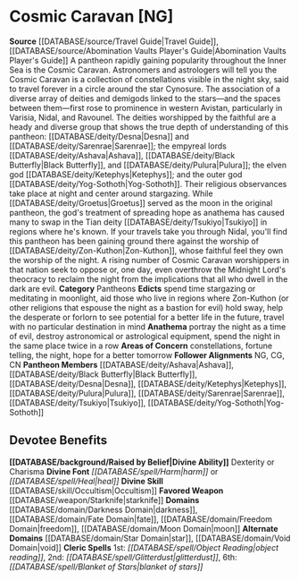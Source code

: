 ﻿---
ability:
- Dexterity
- Charisma
ability_boost:
- Dexterity
- Charisma
alignment: NG
deity:
- '[[DATABASE/deity/Cosmic Caravan|Cosmic Caravan]]'
- '[[DATABASE/deity/Ashava|Ashava]]'
- '[[DATABASE/deity/Black Butterfly|Black Butterfly]]'
- '[[DATABASE/deity/Desna|Desna]]'
- '[[DATABASE/deity/Ketephys|Ketephys]]'
- '[[DATABASE/deity/Pulura|Pulura]]'
- '[[DATABASE/deity/Sarenrae|Sarenrae]]'
- '[[DATABASE/deity/Tsukiyo|Tsukiyo]]'
- '[[DATABASE/deity/Yog-Sothoth|Yog-Sothoth]]'
deity_category: Pantheons
divine_font: Harm or Heal
domain:
- '[[DATABASE/domain/Darkness Domain|Darkness]]'
- '[[DATABASE/domain/Fate Domain|Fate]]'
- '[[DATABASE/domain/Freedom Domain|Freedom]]'
- '[[DATABASE/domain/Moon Domain|Moon]]'
- '[[DATABASE/domain/Star Domain|Star]]'
- '[[DATABASE/domain/Void Domain|Void]]'
favored_weapon: '[[DATABASE/weapon/Starknife|Starknife]]'
follower_alignment:
- CG
- CN
- NG
id: '219'
name: Cosmic Caravan
rarity: Common
skill:
- '[[DATABASE/skill/Occultism|Occultism]]'
source: '[[DATABASE/source/Travel Guide|Travel Guide]]'
type: Deity

---
# Cosmic Caravan [NG]

**Source** [[DATABASE/source/Travel Guide|Travel Guide]], [[DATABASE/source/Abomination Vaults Player's Guide|Abomination Vaults Player's Guide]]
A pantheon rapidly gaining popularity throughout the Inner Sea is the Cosmic Caravan. Astronomers and astrologers will tell you the Cosmic Caravan is a collection of constellations visible in the night sky, said to travel forever in a circle around the star Cynosure. The association of a diverse array of deities and demigods linked to the stars—and the spaces between them—first rose to prominence in western Avistan, particularly in Varisia, Nidal, and Ravounel. The deities worshipped by the faithful are a heady and diverse group that shows the true depth of understanding of this pantheon: [[DATABASE/deity/Desna|Desna]] and [[DATABASE/deity/Sarenrae|Sarenrae]]; the empyreal lords [[DATABASE/deity/Ashava|Ashava]], [[DATABASE/deity/Black Butterfly|Black Butterfly]], and [[DATABASE/deity/Pulura|Pulura]]; the elven god [[DATABASE/deity/Ketephys|Ketephys]]; and the outer god [[DATABASE/deity/Yog-Sothoth|Yog-Sothoth]]. Their religious observances take place at night and center around stargazing. While [[DATABASE/deity/Groetus|Groetus]] served as the moon in the original pantheon, the god's treatment of spreading hope as anathema has caused many to swap in the Tian deity [[DATABASE/deity/Tsukiyo|Tsukiyo]] in regions where he's known.
 If your travels take you through Nidal, you'll find this pantheon has been gaining ground there against the worship of [[DATABASE/deity/Zon-Kuthon|Zon-Kuthon]], whose faithful feel they own the worship of the night. A rising number of Cosmic Caravan worshippers in that nation seek to oppose or, one day, even overthrow the Midnight Lord's theocracy to reclaim the night from the implications that all who dwell in the dark are evil.
**Category** Pantheons
**Edicts** spend time stargazing or meditating in moonlight, aid those who live in regions where Zon-Kuthon (or other religions that espouse the night as a bastion for evil) hold sway, help the desperate or forlorn to see potential for a better life in the future, travel with no particular destination in mind
**Anathema** portray the night as a time of evil, destroy astronomical or astrological equipment, spend the night in the same place twice in a row
**Areas of Concern** constellations, fortune telling, the night, hope for a better tomorrow
**Follower Alignments** NG, CG, CN
**Pantheon Members** [[DATABASE/deity/Ashava|Ashava]], [[DATABASE/deity/Black Butterfly|Black Butterfly]], [[DATABASE/deity/Desna|Desna]], [[DATABASE/deity/Ketephys|Ketephys]], [[DATABASE/deity/Pulura|Pulura]], [[DATABASE/deity/Sarenrae|Sarenrae]], [[DATABASE/deity/Tsukiyo|Tsukiyo]], [[DATABASE/deity/Yog-Sothoth|Yog-Sothoth]]

## Devotee Benefits

**[[DATABASE/background/Raised by Belief|Divine Ability]]** Dexterity or Charisma
**Divine Font** _[[DATABASE/spell/Harm|harm]]_ or _[[DATABASE/spell/Heal|heal]]_
**Divine Skill** [[DATABASE/skill/Occultism|Occultism]]
**Favored Weapon** [[DATABASE/weapon/Starknife|starknife]]
**Domains** [[DATABASE/domain/Darkness Domain|darkness]], [[DATABASE/domain/Fate Domain|fate]], [[DATABASE/domain/Freedom Domain|freedom]], [[DATABASE/domain/Moon Domain|moon]]
**Alternate Domains** [[DATABASE/domain/Star Domain|star]], [[DATABASE/domain/Void Domain|void]]
**Cleric Spells** 1st: _[[DATABASE/spell/Object Reading|object reading]]_, 2nd: _[[DATABASE/spell/Glitterdust|glitterdust]]_, 6th: _[[DATABASE/spell/Blanket of Stars|blanket of stars]]_